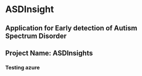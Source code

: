 # ASDInsight

## Application for  Early detection of Autism Spectrum Disorder

## Project Name: ASDInsights


### Testing azure
